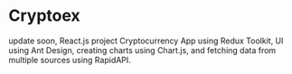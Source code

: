 # Cryptoex
update soon,
React.js project 
Cryptocurrency App using Redux Toolkit, UI using Ant Design, creating charts using Chart.js, and fetching data from multiple sources using RapidAPI.
